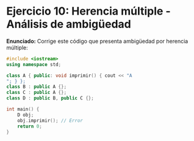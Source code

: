# Ejercicio 10: Herencia múltiple - Análisis de ambigüedad

**Enunciado:**
Corrige este código que presenta ambigüedad por herencia múltiple:

```cpp
#include <iostream>
using namespace std;

class A { public: void imprimir() { cout << "A
"; } };
class B : public A {};
class C : public A {};
class D : public B, public C {};

int main() {
    D obj;
    obj.imprimir(); // Error
    return 0;
}
```